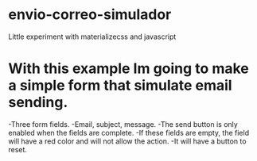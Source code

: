 # envio-correo-simulador
Little experiment with materializecss and javascript

# With this example Im going to make a simple form that simulate email sending.

-Three form fields.
-Email, subject, message.
-The send button is only enabled when the fields are complete.
-If these fields are empty, the field will have a red color and will not allow the action.
-It will have a button to reset.
